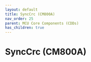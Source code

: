 ```yaml
---
layout: default
title: SyncCrc (CM800A)
nav_order: 25
parent: MCU Core Components (CDDs)
has_children: true
---
```

# SyncCrc (CM800A)
